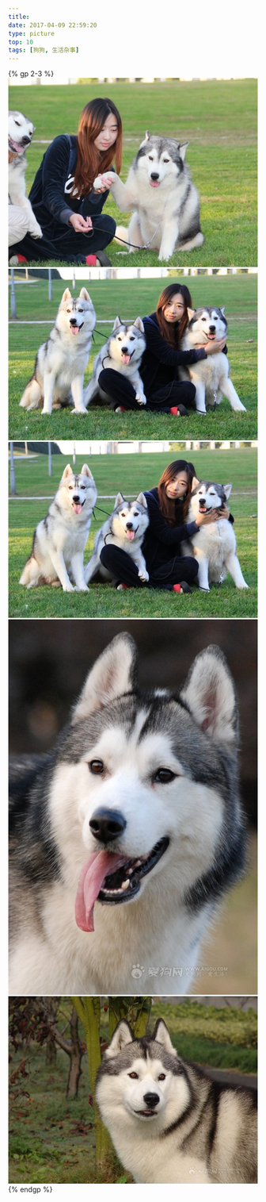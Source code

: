 ```yaml
---
title:
date: 2017-04-09 22:59:20
type: picture
top: 10
tags: [狗狗, 生活杂事]
---
```


{% gp 2-3 %}
![](/picture/1.jpg)
![](/picture/2.jpg)
![](/picture/3.jpg)
![](/picture/4.jpg)
![](/picture/5.jpg)
{% endgp %}